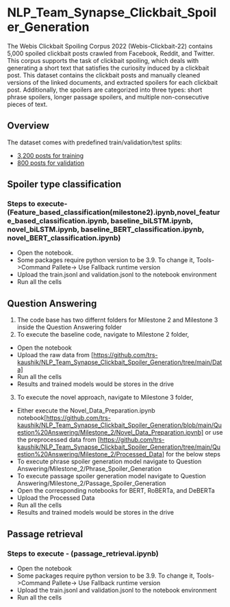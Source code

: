 # NLP_Team_Synapse_Clickbait_Spoiler_Generation
The Webis Clickbait Spoiling Corpus 2022 (Webis-Clickbait-22) contains 5,000 spoiled clickbait posts crawled from Facebook, Reddit, and Twitter.
This corpus supports the task of clickbait spoiling, which deals with generating a short text that satisfies the curiosity induced by a clickbait post.
This dataset contains the clickbait posts and manually cleaned versions of the linked documents, and extracted spoilers for each clickbait post.
Additionally, the spoilers are categorized into three types: short phrase spoilers, longer passage spoilers, and multiple non-consecutive pieces of text.

## Overview

The dataset comes with predefined train/validation/test splits:

- [3,200 posts for training](training.jsonl)
- [800 posts for validation](validation.jsonl)


## Spoiler type classification

### Steps to execute- (Feature_based_classification(milestone2).ipynb,novel_feature_based_classification.ipynb, baseline_biLSTM.ipynb, novel_biLSTM.ipynb, baseline_BERT_classification.ipynb, novel_BERT_classification.ipynb)

* Open the notebook.
* Some packages require python version to be 3.9. To change it, Tools->Command Pallete-> Use Fallback runtime version
* Upload the train.jsonl and validation.jsonl to the notebook environment
* Run all the cells

## Question Answering
1. The code base has two differnt folders for Milestone 2 and Milestone 3 inside the Question Answering folder
2. To execute the baseline code, navigate to Milestone 2 folder,
  * Open the notebook
  * Upload the raw data from [https://github.com/trs-kaushik/NLP_Team_Synapse_Clickbait_Spoiler_Generation/tree/main/Data]
  * Run all the cells
  * Results and trained models would be stores in the drive
3. To execute the novel approach, navigate to Milestone 3 folder,
  * Either execute the Novel_Data_Preparation.ipynb notebook[https://github.com/trs-kaushik/NLP_Team_Synapse_Clickbait_Spoiler_Generation/blob/main/Question%20Answering/Milestone_2/Novel_Data_Preparation.ipynb] or use the   preprocessed data from [https://github.com/trs-kaushik/NLP_Team_Synapse_Clickbait_Spoiler_Generation/tree/main/Question%20Answering/Milestone_2/Processed_Data] for the below steps
  * To execute phrase spoiler generation model navigate to Question Answering/Milestone_2/Phrase_Spoiler_Generation
  * To execute passage spoiler generation model navigate to Question Answering/Milestone_2/Passage_Spoiler_Generation
  * Open the corresponding notebooks for BERT, RoBERTa, and DeBERTa
  * Upload the Processed Data
  * Run all the cells
  * Results and trained models would be stores in the drive

## Passage retrieval

### Steps to execute - (passage_retrieval.ipynb)
* Open the notebook
* Some packages require python version to be 3.9. To change it, Tools->Command Pallete-> Use Fallback runtime version
* Upload the train.jsonl and validation.jsonl to the notebook environment
* Run all the cells
